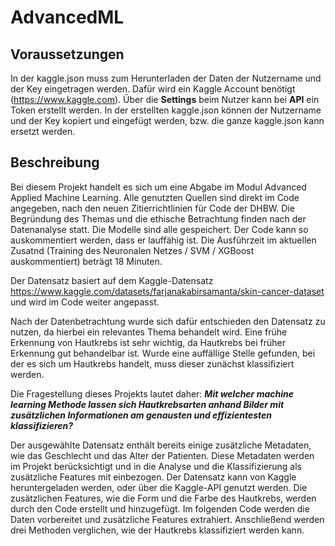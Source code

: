 # AdvancedML
## Voraussetzungen
In der kaggle.json muss zum Herunterladen der Daten der Nutzername und der Key eingetragen werden. Dafür wird ein Kaggle Account benötigt (https://www.kaggle.com). Über die **Settings** beim Nutzer kann bei **API** ein Token erstellt werden. In der erstellten kaggle.json können der Nutzername und der Key kopiert und eingefügt werden, bzw. die ganze kaggle.json kann ersetzt werden.

## Beschreibung

Bei diesem Projekt handelt es sich um eine Abgabe im Modul Advanced Applied Machine Learning. Alle genutzten Quellen sind direkt im Code angegeben, nach den neuen Zitierrichtlinien für Code der DHBW. Die Begründung des Themas und die ethische Betrachtung finden nach der Datenanalyse statt. Die Modelle sind alle gespeichert. Der Code kann so auskommentiert werden, dass er lauffähig ist. Die Ausführzeit im aktuellen Zusatnd (Training des Neuronalen Netzes / SVM / XGBoost auskommentiert) beträgt 18 Minuten.

Der Datensatz basiert auf dem Kaggle-Datensatz https://www.kaggle.com/datasets/farjanakabirsamanta/skin-cancer-dataset und wird im Code weiter angepasst.

Nach der Datenbetrachtung wurde sich dafür entschieden den Datensatz zu nutzen, da hierbei ein relevantes Thema behandelt wird. Eine frühe Erkennung von Hautkrebs ist sehr wichtig, da Hautkrebs bei früher Erkennung gut behandelbar ist. Wurde eine auffällige Stelle gefunden, bei der es sich um Hautkrebs handelt, muss dieser zunächst klassifiziert werden.

Die Fragestellung dieses Projekts lautet daher: ***Mit welcher machine learning Methode lassen sich Hautkrebsarten anhand Bilder mit zusätzlichen Informationen am genausten und effizientesten klassifizieren?***

Der ausgewählte Datensatz enthält bereits einige zusätzliche Metadaten, wie das Geschlecht und das Alter der Patienten. Diese Metadaten werden im Projekt berücksichtigt und in die Analyse und die Klassifizierung als zusätzliche Features mit einbezogen. Der Datensatz kann von Kaggle heruntergeladen werden, oder über die Kaggle-API genutzt werden. Die zusätzlichen Features, wie die Form und die Farbe des Hautkrebs, werden durch den Code erstellt und hinzugefügt. Im folgenden Code werden die Daten vorbereitet und zusätzliche Features extrahiert. Anschließend werden drei Methoden verglichen, wie der Hautkrebs klassifiziert werden kann.


